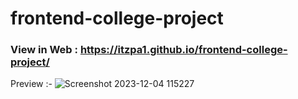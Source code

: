 # frontend-college-project

### View in Web : https://itzpa1.github.io/frontend-college-project/
Preview :-
![Screenshot 2023-12-04 115227](https://github.com/itzpa1/frontend-college-project/assets/65233567/0c54a662-3231-4f19-93d5-3227ca275f77)
